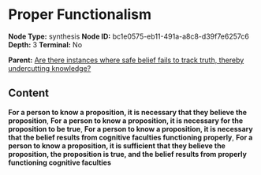 # Proper Functionalism

**Node Type:** synthesis
**Node ID:** bc1e0575-eb11-491a-a8c8-d39f7e6257c6
**Depth:** 3
**Terminal:** No

**Parent:** [Are there instances where safe belief fails to track truth, thereby undercutting knowledge?](are-there-instances-where-safe-belief-fails-to-track-truth-thereby-undercutting-knowledge.md)

## Content

**For a person to know a proposition, it is necessary that they believe the proposition**, **For a person to know a proposition, it is necessary for the proposition to be true**, **For a person to know a proposition, it is necessary that the belief results from cognitive faculties functioning properly**, **For a person to know a proposition, it is sufficient that they believe the proposition, the proposition is true, and the belief results from properly functioning cognitive faculties**
